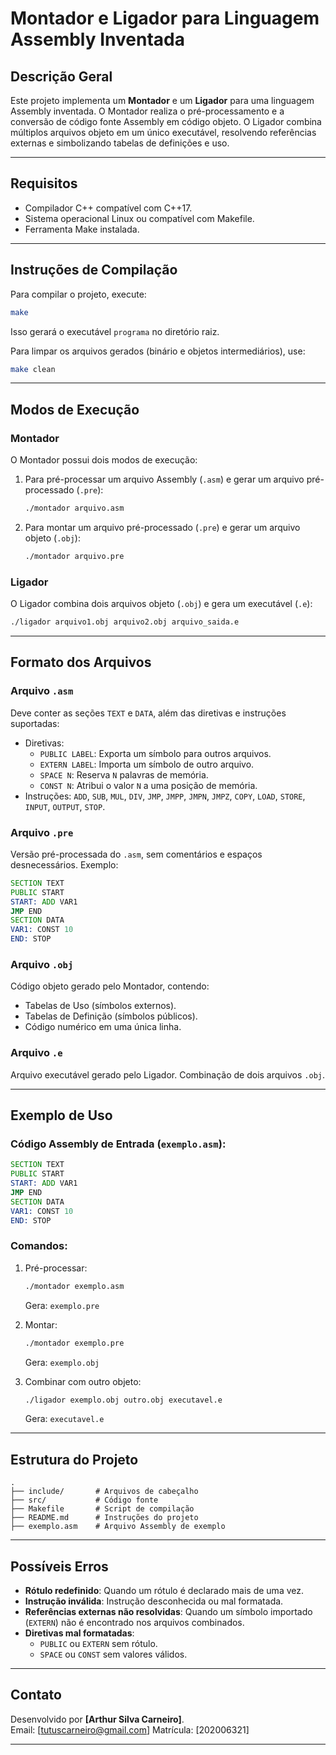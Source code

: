 # Montador e Ligador para Linguagem Assembly Inventada

## Descrição Geral

Este projeto implementa um **Montador** e um **Ligador** para uma linguagem Assembly inventada. O Montador realiza o pré-processamento e a conversão de código fonte Assembly em código objeto. O Ligador combina múltiplos arquivos objeto em um único executável, resolvendo referências externas e simbolizando tabelas de definições e uso.

---

## Requisitos

- Compilador C++ compatível com C++17.
- Sistema operacional Linux ou compatível com Makefile.
- Ferramenta Make instalada.

---

## Instruções de Compilação

Para compilar o projeto, execute:

```bash
make
```

Isso gerará o executável `programa` no diretório raiz.

Para limpar os arquivos gerados (binário e objetos intermediários), use:

```bash
make clean
```

---

## Modos de Execução

### Montador

O Montador possui dois modos de execução:

1. Para pré-processar um arquivo Assembly (`.asm`) e gerar um arquivo pré-processado (`.pre`):
    ```bash
    ./montador arquivo.asm
    ```

2. Para montar um arquivo pré-processado (`.pre`) e gerar um arquivo objeto (`.obj`):
    ```bash
    ./montador arquivo.pre
    ```

### Ligador

O Ligador combina dois arquivos objeto (`.obj`) e gera um executável (`.e`):

```bash
./ligador arquivo1.obj arquivo2.obj arquivo_saida.e
```

---

## Formato dos Arquivos

### Arquivo `.asm`
Deve conter as seções `TEXT` e `DATA`, além das diretivas e instruções suportadas:
- Diretivas:
  - `PUBLIC LABEL`: Exporta um símbolo para outros arquivos.
  - `EXTERN LABEL`: Importa um símbolo de outro arquivo.
  - `SPACE N`: Reserva `N` palavras de memória.
  - `CONST N`: Atribui o valor `N` a uma posição de memória.
- Instruções:
  `ADD`, `SUB`, `MUL`, `DIV`, `JMP`, `JMPP`, `JMPN`, `JMPZ`, `COPY`, `LOAD`, `STORE`, `INPUT`, `OUTPUT`, `STOP`.

### Arquivo `.pre`
Versão pré-processada do `.asm`, sem comentários e espaços desnecessários. Exemplo:
```asm
SECTION TEXT
PUBLIC START
START: ADD VAR1
JMP END
SECTION DATA
VAR1: CONST 10
END: STOP
```

### Arquivo `.obj`
Código objeto gerado pelo Montador, contendo:
- Tabelas de Uso (símbolos externos).
- Tabelas de Definição (símbolos públicos).
- Código numérico em uma única linha.

### Arquivo `.e`
Arquivo executável gerado pelo Ligador. Combinação de dois arquivos `.obj`.

---

## Exemplo de Uso

### Código Assembly de Entrada (`exemplo.asm`):
```asm
SECTION TEXT
PUBLIC START
START: ADD VAR1
JMP END
SECTION DATA
VAR1: CONST 10
END: STOP
```

### Comandos:
1. Pré-processar:
    ```bash
    ./montador exemplo.asm
    ```
    Gera: `exemplo.pre`

2. Montar:
    ```bash
    ./montador exemplo.pre
    ```
    Gera: `exemplo.obj`

3. Combinar com outro objeto:
    ```bash
    ./ligador exemplo.obj outro.obj executavel.e
    ```
    Gera: `executavel.e`

---

## Estrutura do Projeto

```
.
├── include/       # Arquivos de cabeçalho
├── src/           # Código fonte
├── Makefile       # Script de compilação
├── README.md      # Instruções do projeto
├── exemplo.asm    # Arquivo Assembly de exemplo
```

---

## Possíveis Erros

- **Rótulo redefinido**: Quando um rótulo é declarado mais de uma vez.
- **Instrução inválida**: Instrução desconhecida ou mal formatada.
- **Referências externas não resolvidas**: Quando um símbolo importado (`EXTERN`) não é encontrado nos arquivos combinados.
- **Diretivas mal formatadas**:
  - `PUBLIC` ou `EXTERN` sem rótulo.
  - `SPACE` ou `CONST` sem valores válidos.

---

## Contato

Desenvolvido por **[Arthur Silva Carneiro]**.  
Email: [tutuscarneiro@gmail.com]
Matrícula: [202006321]

---
```

